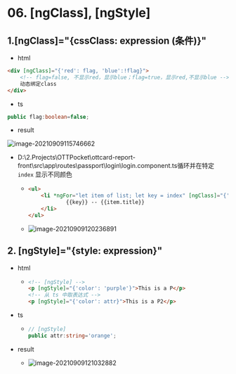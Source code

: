 # 06. [ngClass], [ngStyle]

## 1.[ngClass]="{cssClass: expression (条件)}"

- html

```html
<div [ngClass]="{'red': flag, 'blue':!flag}">
    <!-- flag=false, 不显示red，显示blue；flag=true，显示red,不显示blue -->
    动态绑定class
</div>
```

- ts

```typescript
public flag:boolean=false;
```

- result

![image-20210909115746662](https://raw.githubusercontent.com/TWDH/Leetcode-From-Zero/pictures/img/image-20210909115746662.png)

- D:\2.Projects\OTTPocket\ottcard-report-front\src\app\routes\passport\login\login.component.ts循环并在特定 `index` 显示不同颜色

  - ```html
    <ul>
        <li *ngFor="let item of list; let key = index" [ngClass]="{'red': key==0, 'orange' : key==1}">
                {{key}} -- {{item.title}}
        </li>
    </ul>
    ```

  - ![image-20210909120236891](https://raw.githubusercontent.com/TWDH/Leetcode-From-Zero/pictures/img/image-20210909120236891.png)

## 2. [ngStyle]="{style: expression}"

- html

  - ```html
    <!-- [ngStyle] -->
    <p [ngStyle]="{'color': 'purple'}">This is a P</p>
    <!-- 从 ts 中取表达式 -->
    <p [ngStyle]="{'color': attr}">This is a P2</p>
    ```

- ts

  - ```typescript
    // [ngStyle]
    public attr:string='orange';
    ```

- result
  - ![image-20210909121032882](https://raw.githubusercontent.com/TWDH/Leetcode-From-Zero/pictures/img/image-20210909121032882.png)























